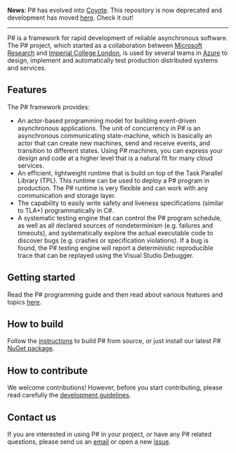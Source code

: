 **News**: P# has evolved into [Coyote](https://microsoft.github.io/coyote/). This repository is now deprecated and development has moved [here](https://github.com/microsoft/coyote). Check it out!

---

P# is a framework for rapid development of reliable asynchronous software. The P# project, which started as a collaboration between [Microsoft Research](https://www.microsoft.com/en-us/research/) and [Imperial College London](http://www.imperial.ac.uk/), is used by several teams in [Azure](https://azure.microsoft.com/) to design, implement and automatically test production distributed systems and services.

## Features
The P# framework provides:
- An actor-based programming model for building event-driven asynchronous applications. The unit of concurrency in P# is an asynchronous communicating state-machine, which is basically an actor that can create new machines, send and receive events, and transition to different states. Using P# machines, you can express your design and code at a higher level that is a natural fit for many cloud services.
- An efficient, lightweight runtime that is build on top of the Task Parallel Library (TPL). This runtime can be used to deploy a P# program in production. The P# runtime is very flexible and can work with any communication and storage layer.
- The capability to easily write safety and liveness specifications (similar to TLA+) programmatically in C#.
- A systematic testing engine that can control the P# program schedule, as well as all declared sources of nondeterminism (e.g. failures and timeouts), and systematically explore the actual executable code to discover bugs (e.g. crashes or specification violations). If a bug is found, the P# testing engine will report a deterministic reproducible trace that can be replayed using the Visual Studio Debugger.

## Getting started
Read the P# programming guide and then read about various features and topics [here](Docs/README.md).

## How to build
Follow the [instructions](Docs/BuildInstructions.md) to build P# from source, or just install our latest P# [NuGet package](https://www.nuget.org/packages/Microsoft.PSharp/).

## How to contribute
We welcome contributions! However, before you start contributing, please read carefully the [development guidelines](Docs/Contributing.md).

## Contact us
If you are interested in using P# in your project, or have any P# related questions, please send us an [email](mailto:pdev@microsoft.com) or open a new [issue](https://github.com/p-org/PSharp/issues).
